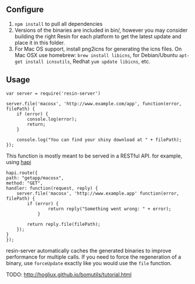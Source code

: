Configure
---------

1. `npm install` to pull all dependencies 
2. Versions of the binaries are included in bin/<platform>, however you may consider building the right Resin for each platform to get the latest update and place it in this folder.
3. For Mac OS support, install png2icns for generating the icns files. On Mac OSX use homebrew: `brew install libicns`, for Debian/Ubuntu `apt-get install icnsutils`, Redhat `yum update libicns`, etc.

Usage
-----

	var server = require('resin-server')

	server.file('macosx', 'http://www.example.com/app', function(error, filePath) {
		if (error) {
			console.log(error);
			return;
		}

		console.log("You can find your shiny download at " + filePath);
	});

This function is mostly meant to be served in a RESTful API. for example, using [hapi](http://hapijs.com/)

	hapi.route({
    path: "getapp/macosx",
    method: "GET",
    handler: function(request, reply) {
    	server.file('macosx', 'http://www.example.app' function(error, filePath) {
    		if (error) {
					return reply("Something went wrong: " + error);
				}

    		return reply.file(filePath);
    	});
    }
	});

resin-server automatically caches the generated binaries to improve performance for multiple calls. If you need to force the regeneration of a binary, use `forceUpdate` exactly like you would use the `file` function.

TODO:
http://hogliux.github.io/bomutils/tutorial.html



